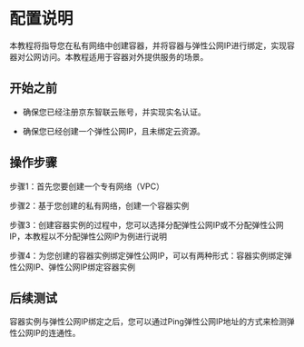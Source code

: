 # 配置说明

本教程将指导您在私有网络中创建容器，并将容器与弹性公网IP进行绑定，实现容器对公网访问。本教程适用于容器对外提供服务的场景。

## 开始之前

- 确保您已经注册京东智联云账号，并实现实名认证。

- 确保您已经创建一个弹性公网IP，且未绑定云资源。

## 操作步骤

步骤1：首先您要创建一个专有网络（VPC）

步骤2：基于您创建的私有网络，创建一个容器实例

步骤3：创建容器实例的过程中，您可以选择分配弹性公网IP或不分配弹性公网IP，本教程以不分配弹性公网IP为例进行说明

步骤4：为您创建的容器实例绑定弹性公网IP，可以有两种形式：容器实例绑定弹性公网IP、弹性公网IP绑定容器实例

## 后续测试

容器实例与弹性公网IP绑定之后，您可以通过Ping弹性公网IP地址的方式来检测弹性公网IP的连通性。